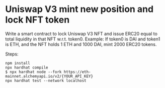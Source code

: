 # Uniswap V3 mint new position and lock NFT token

Write a smart contract to lock Uniswap V3 NFT and issue ERC20 equal to total liquidity in that NFT w.r.t. token0. Example: If token0 is DAI and token1 is ETH, and the NFT holds 1 ETH and 1000 DAI, mint 2000 ERC20 tokens.

Steps:

```shell
npm install
npx hardhat compile
$ npx hardhat node --fork https://eth-mainnet.alchemyapi.io/v2/{YOUR_API_KEY}
npx hardhat test --network localhost
```
